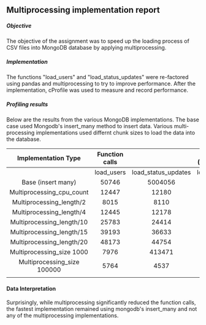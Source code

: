 ## Multiprocessing implementation report

##### Objective
The objective of the assignment was to speed up the loading process of CSV files into MongoDB database by applying multiprocessing.

##### Implementation
The functions "load_users" and "load_status_updates" were re-factored using pandas and multiprocessing to try to improve performance. After the implementation, cProfile was used to measure and record performance.

##### Profiling results

Below are the results from the various MongoDB implementations. The base case used Mongodb's insert_many method to insert data. Various multi-processing implementations used differnt chunk sizes to load the data into the database.

|    Implementation   Type    | Function calls |                     | Time (seconds) |                     |   |   |
|:---------------------------:|:--------------:|:-------------------:|:--------------:|:-------------------:|---|---|
|                             | load_users     | load_status_updates | load_users     | load_status_updates |   |   |
| Base (insert many)          | 50746          | 5004056             | 0.206          | 6.476               |   |   |
| Multiprocessing_cpu_count   | 12447          | 12180               | 2.969          | 18.186              |   |   |
| Multiprocessing_length/2    | 8015           | 8110                | 3.008          | 17.696              |   |   |
| Multiprocessing_length/4    | 12445          | 12178               | 3.074          | 29.108              |   |   |
| Multiprocessing_length/10   | 25783          | 24414               | 5.082          | 20.059              |   |   |
| Multiprocessing_length/15   | 39193          | 36633               | 8.553          | 25.094              |   |   |
| Multiprocessing_length/20   | 48173          | 44754               | 9.241          | 23.837              |   |   |
| Multiprocessing_size 1000   | 7976           | 413471              | 2.218          | 94.084              |   |   |
| Multiprocessing_size 100000 | 5764           | 4537                | 2.105          | 16.944              |   |   |
|                             |                |                     |                |                     |   |   |

#### Data Interpretation
Surprisingly, while multiprocessing significantly reduced the function calls, the fastest implementation remained using mongodb's insert_many and not any of the multiprocessing implementations. 

